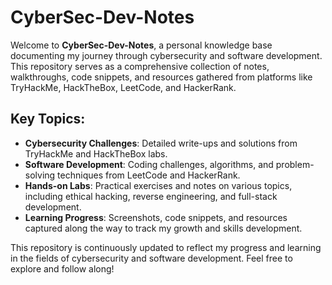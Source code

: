 # CyberSec-Dev-Notes

Welcome to **CyberSec-Dev-Notes**, a personal knowledge base documenting my journey through cybersecurity and software development. This repository serves as a comprehensive collection of notes, walkthroughs, code snippets, and resources gathered from platforms like TryHackMe, HackTheBox, LeetCode, and HackerRank.

## Key Topics:
- **Cybersecurity Challenges**: Detailed write-ups and solutions from TryHackMe and HackTheBox labs.
- **Software Development**: Coding challenges, algorithms, and problem-solving techniques from LeetCode and HackerRank.
- **Hands-on Labs**: Practical exercises and notes on various topics, including ethical hacking, reverse engineering, and full-stack development.
- **Learning Progress**: Screenshots, code snippets, and resources captured along the way to track my growth and skills development.

This repository is continuously updated to reflect my progress and learning in the fields of cybersecurity and software development. Feel free to explore and follow along!
<script src="https://tryhackme.com/badge/520097"></script>
